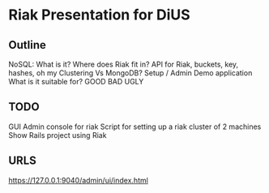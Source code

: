 # Riak Presentation for DiUS #

## Outline ##

 NoSQL: What is it?
 Where does Riak fit in?
 API for Riak, buckets, key, hashes, oh my
 Clustering
 Vs MongoDB?
 Setup / Admin
 Demo application
 What is it suitable for?
     GOOD
     BAD
     UGLY


## TODO

 GUI Admin console for riak
 Script for setting up a riak cluster of 2 machines
 Show Rails project using Riak


## URLS

 https://127.0.0.1:9040/admin/ui/index.html

